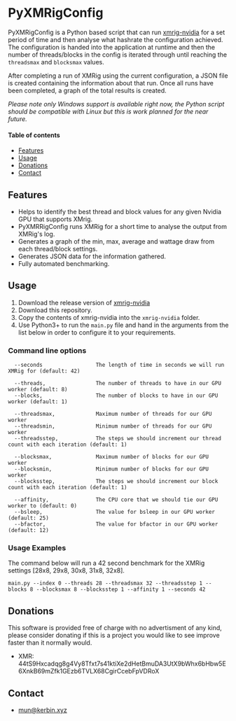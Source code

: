 # PyXMRigConfig
PyXMRigConfig is a Python based script that can run [xmrig-nvidia](https://github.com/xmrig/xmrig-nvidia) for a set period of time and then analyse what hashrate the configuration achieved. The configuration is handed into the application at runtime and then the number of threads/blocks in the config is iterated through until reaching the `threadsmax` and `blocksmax` values.

After completing a run of XMRig using the current configuration, a JSON file is created containing the information about that run. Once all runs have been completed, a graph of the total results is created.

_Please note only Windows support is available right now, the Python script should be compatible with Linux but this is work planned for the near future._


#### Table of contents
* [Features](#features)
* [Usage](#usage)
* [Donations](#donations)
* [Contact](#contact)


## Features
* Helps to identify the best thread and block values for any given Nvidia GPU that supports XMrig.
* PyXMRRigConfig runs XMRig for a short time to analyse the output from XMRig's log.
* Generates a graph of the min, max, average and wattage draw from each thread/block settings.
* Generates JSON data for the information gathered.
* Fully automated benchmarking.


## Usage
1. Download the release version of [xmrig-nvidia](https://github.com/xmrig/xmrig-nvidia/releases)
2. Download this repository.
3. Copy the contents of xmrig-nvidia into the `xmrig-nvidia` folder.
4. Use Python3+ to run the `main.py` file and hand in the arguments from the list below in order to configure it to your requirements.

### Command line options
```
  --seconds					The length of time in seconds we will run XMRig for (default: 42)

  --threads, 				The number of threads to have in our GPU worker (default: 8)
  --blocks,					The number of blocks to have in our GPU worker (default: 1)

  --threadsmax,				Maximum number of threads for our GPU worker
  --threadsmin,				Minimum number of threads for our GPU worker
  --threadsstep,			The steps we should increment our thread count with each iteration (default: 1)

  --blocksmax,				Maximum number of blocks for our GPU worker
  --blocksmin,				Minimum number of blocks for our GPU worker
  --blocksstep,				The steps we should increment our block count with each iteration (default: 1)

  --affinity, 				The CPU core that we should tie our GPU worker to (default: 0)
  --bsleep,					The value for bsleep in our GPU worker (default: 25)
  --bfactor,				The value for bfactor in our GPU worker (default: 12)
```

### Usage Examples
The command below will run a 42 second benchmark for the XMRig settings [28x8, 29x8, 30x8, 31x8, 32x8].
```
main.py --index 0 --threads 28 --threadsmax 32 --threadsstep 1 --blocks 8 --blocksmax 8 --blocksstep 1 --affinity 1 --seconds 42 
```


## Donations
This software is provided free of charge with no advertisment of any kind, please consider donating if this is a project you would like to see improve faster than it normally would.
* XMR: 44tS9Hxcadqg8g4Vy8Tfxt7s41ktiXe2dHetBmuDA3UtX9bWhx6bHbw5E6XnkB69mZfk1GEzb6TVLX68CgirCcebFpVDRoX


## Contact
* mun@kerbin.xyz